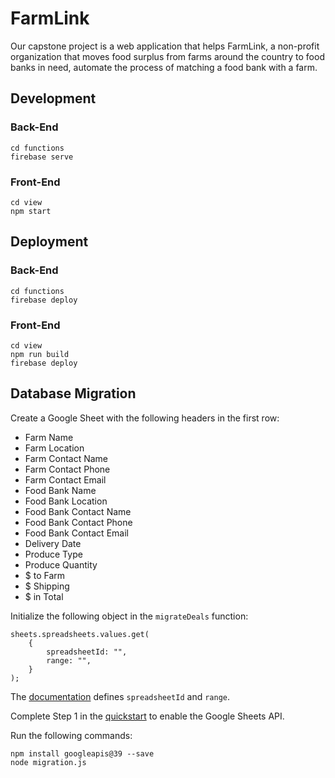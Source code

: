 # FarmLink
Our capstone project is a web application that helps FarmLink, a non-profit organization that moves food surplus from farms around the country to food banks in need, automate the process of matching a food bank with a farm.

## Development
### Back-End
    cd functions
    firebase serve
### Front-End
    cd view
    npm start

## Deployment
### Back-End
    cd functions
    firebase deploy
### Front-End
    cd view
    npm run build
    firebase deploy

## Database Migration
Create a Google Sheet with the following headers in the first row:<br/>
- Farm Name
- Farm Location
- Farm Contact Name
- Farm Contact Phone
- Farm Contact Email
- Food Bank Name
- Food Bank Location
- Food Bank Contact Name
- Food Bank Contact Phone
- Food Bank Contact Email
- Delivery Date
- Produce Type
- Produce Quantity
- $ to Farm
- $ Shipping
- $ in Total

Initialize the following object in the `migrateDeals` function:<br/>

    sheets.spreadsheets.values.get(
        {
            spreadsheetId: "",
            range: "",
        }
    );

The [documentation](https://developers.google.com/sheets/api/guides/concepts) defines `spreadsheetId` and `range`.<br/>

Complete Step 1 in the [quickstart](https://developers.google.com/sheets/api/quickstart/nodejs) to enable the Google Sheets API.<br/>

Run the following commands:<br/>

    npm install googleapis@39 --save
    node migration.js
